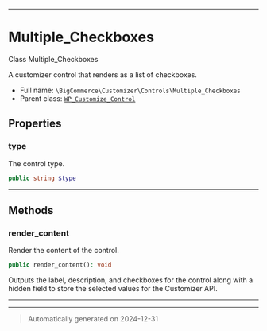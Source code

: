 ***

# Multiple_Checkboxes

Class Multiple_Checkboxes

A customizer control that renders as a list of checkboxes.

* Full name: `\BigCommerce\Customizer\Controls\Multiple_Checkboxes`
* Parent class: [`WP_Customize_Control`](./classes/WP_Customize_Control.md)



## Properties


### type

The control type.

```php
public string $type
```







***

## Methods


### render_content

Render the content of the control.

```php
public render_content(): void
```

Outputs the label, description, and checkboxes for the control along with a hidden field
to store the selected values for the Customizer API.










***


***
> Automatically generated on 2024-12-31
